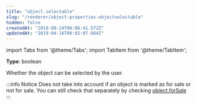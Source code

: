 ```yaml
---
title: "object.selectable"
slug: "/renderer/object-properties-objectselectable"
hidden: false
createdAt: "2018-08-24T08:06:41.572Z"
updatedAt: "2019-04-16T00:02:07.664Z"
---
```


import Tabs from '@theme/Tabs';
import TabItem from '@theme/TabItem';

**Type**: boolean  

Whether the object can be selected by the user.

:::info Notice
Does not take into account if an object is marked as for sale or not for sale. You can still check that separately by checking [object.forSale](/docs/renderer/object-properties-objectforsale)
:::

